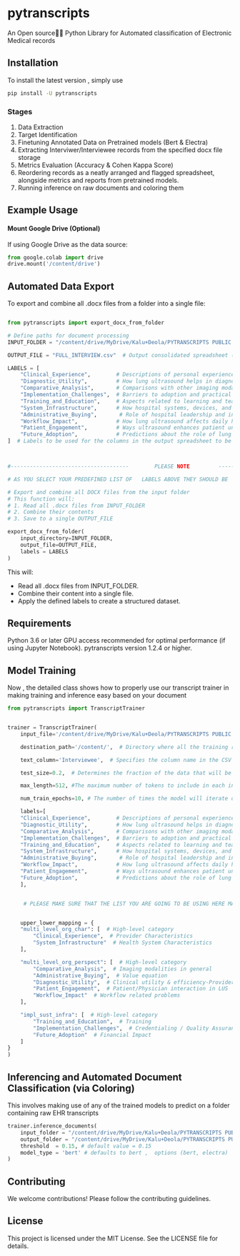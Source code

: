 # pytranscripts
An Open source👨‍🔧 Python Library for Automated classification of Electronic Medical records 

## Installation
To install the latest version , simply use

```sh
pip install -U pytranscripts
```


### Stages
1. Data Extraction
2. Target Identification
3. Finetuning Annotated Data on Pretrained models (Bert & Electra)
4. Extracting Interviwer/Interviewee records from the specified docx file storage
5. Metrics Evaluation (Accuracy & Cohen Kappa Score)
6. Reordering records as a neatly arranged and flagged spreadsheet, alongside metrics and reports from pretrained models.
7. Running inference on raw documents and coloring them

## Example Usage

#### Mount Google Drive (Optional)
If using Google Drive as the data source:

```python
from google.colab import drive
drive.mount('/content/drive')
```


## Automated Data Export

To export and combine all .docx files from a folder into a single file:


```python

from pytranscripts import export_docx_from_folder

# Define paths for document processing
INPUT_FOLDER = "/content/drive/MyDrive/Kalu+Deola/PYTRANSCRIPTS PUBLIC DEMO/synthetic_transcripts"  # Folder containing source DOCX files

OUTPUT_FILE = "FULL_INTERVIEW.csv"  # Output consolidated spreadsheet (either .csv or .excel)

LABELS = [
    "Clinical_Experience",        # Descriptions of personal experience using lung ultrasound
    "Diagnostic_Utility",         # How lung ultrasound helps in diagnosing diseases
    "Comparative_Analysis",       # Comparisons with other imaging modalities like X-ray or CT
    "Implementation_Challenges",  # Barriers to adoption and practical difficulties
    "Training_and_Education",     # Aspects related to learning and teaching lung ultrasound
    "System_Infrastructure",      # How hospital systems, devices, and software support ultrasound use
    "Administrative_Buying",       # Role of hospital leadership and institutional support
    "Workflow_Impact",            # How lung ultrasound affects daily hospital operations
    "Patient_Engagement",         # Ways ultrasound enhances patient understanding and involvement
    "Future_Adoption",            # Predictions about the role of lung ultrasound in hospital practice
]  # Labels to be used for the columns in the output spreadsheet to be filled up with empty 0s



#-------------------------------------        PLEASE NOTE         --------------------------------------

# AS YOU SELECT YOUR PREDEFINED LIST OF   LABELS ABOVE THEY SHOULD BE  SAME ONE YOU WOULD PASS INTO YOUR "TranscriptTrainer"

# Export and combine all DOCX files from the input folder
# This function will:
# 1. Read all .docx files from INPUT_FOLDER
# 2. Combine their contents
# 3. Save to a single OUTPUT_FILE

export_docx_from_folder(
    input_directory=INPUT_FOLDER,
    output_file=OUTPUT_FILE,
    labels = LABELS
)

```

This will:

- Read all .docx files from INPUT_FOLDER.
- Combine their content into a single file.
- Apply the defined labels to create a structured dataset.

## Requirements
Python 3.6 or later
GPU access recommended for optimal performance (if using Jupyter Notebook).
pytranscripts version 1.2.4 or higher.


## Model Training
Now , the detailed class shows how to properly use our transcript trainer in making training and inference easy based on your document


```python
from pytranscripts import TranscriptTrainer


trainer = TranscriptTrainer(
    input_file='/content/drive/MyDrive/Kalu+Deola/PYTRANSCRIPTS PUBLIC DEMO/FULL_INTERVIEW_TAGGED.xlsx',  # Path to the CSV / XLSX file containing the tagged documents. This is the main data source for training and evaluation.

    destination_path='/content/',  # Directory where all the training results, models, and logs will be saved. , We are using colab path to make things seamless

    text_column='Interviewee',  # Specifies the column name in the CSV file that contains the text data to be used for training.

    test_size=0.2,  # Determines the fraction of the data that will be used for testing the model, instead of training it. Here, 20% of data will be used for testing.

    max_length=512, #The maximum number of tokens to include in each input sequence, this helps in managing memory and computational resources. Sequences longer than this will be truncated.

    num_train_epochs=10, # The number of times the model will iterate over the entire training dataset during training. More epochs will mean more training.

    labels=[
    "Clinical_Experience",        # Descriptions of personal experience using lung ultrasound
    "Diagnostic_Utility",         # How lung ultrasound helps in diagnosing diseases
    "Comparative_Analysis",       # Comparisons with other imaging modalities like X-ray or CT
    "Implementation_Challenges",  # Barriers to adoption and practical difficulties
    "Training_and_Education",     # Aspects related to learning and teaching lung ultrasound
    "System_Infrastructure",      # How hospital systems, devices, and software support ultrasound use
    "Administrative_Buying",       # Role of hospital leadership and institutional support
    "Workflow_Impact",            # How lung ultrasound affects daily hospital operations
    "Patient_Engagement",         # Ways ultrasound enhances patient understanding and involvement
    "Future_Adoption",            # Predictions about the role of lung ultrasound in hospital practice
    ],


     # PLEASE MAKE SURE THAT THE LIST YOU ARE GOING TO BE USING HERE MATCHES THE ONE IN YOUR INPUT FILE


    upper_lower_mapping = {
    "multi_level_org_char": [  # High-level category
        "Clinical_Experience",  # Provider Characteristics
        "System_Infrastructure"  # Health System Characteristics
    ],

    "multi_level_org_perspect": [  # High-level category
        "Comparative_Analysis",  # Imaging modalities in general
        "Administrative_Buying",  # Value equation
        "Diagnostic_Utility",  # Clinical utility & efficiency-Provider perspective
        "Patient_Engagement",  # Patient/Physician interaction in LUS
        "Workflow_Impact"  # Workflow related problems
    ],

    "impl_sust_infra": [  # High-level category
        "Training_and_Education",  # Training
        "Implementation_Challenges",  # Credentialing / Quality Assurance Infrastructure
        "Future_Adoption"  # Financial Impact
    ]
}
)
```



## Inferencing and Automated Document Classification (via Coloring)

This involves making use of any of the trained models to predict on a folder containing raw EHR transcripts

```python
trainer.inference_documents(
    input_folder = "/content/drive/MyDrive/Kalu+Deola/PYTRANSCRIPTS PUBLIC DEMO/synthetic_transcripts",
    output_folder = "/content/drive/MyDrive/Kalu+Deola/PYTRANSCRIPTS PUBLIC DEMO/inferenced_transcripts",
    threshold  = 0.15, # default value = 0.15
    model_type = 'bert' # defaults to bert ,  options (bert, electra)
)
```





## Contributing
We welcome contributions! Please follow the contributing guidelines.

## License
This project is licensed under the MIT License. See the LICENSE file for details.



